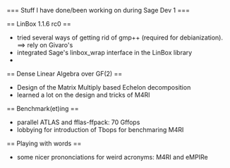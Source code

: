 === Stuff I have done/been working on during Sage Dev 1 ===

== LinBox 1.1.6 rc0 ==

 * tried several ways of getting rid of gmp++ (required for debianization). ==> rely on Givaro's
 * integrated Sage's linbox_wrap interface in the LinBox library
 * 
== Dense Linear Algebra over GF(2) ==
 * Design of the Matrix Multiply based Echelon decomposition
 * learned a lot on the design and tricks of M4RI

== Benchmark(et)ing ==
 * parallel ATLAS and fflas-ffpack: 70 Gffops
 * lobbying for introduction of Tbops for benchmaring M4RI

== Playing with words ==
 * some nicer prononciations for weird acronyms: M4RI and eMPIRe
